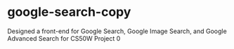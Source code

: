 # google-search-copy
Designed a front-end for Google Search, Google Image Search, and Google Advanced Search for CS50W Project 0
